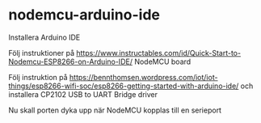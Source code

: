 # nodemcu-arduino-ide

Installera Arduino IDE

Följ instruktioner på https://www.instructables.com/id/Quick-Start-to-Nodemcu-ESP8266-on-Arduino-IDE/ NodeMCU board

Följ instruktion på https://bennthomsen.wordpress.com/iot/iot-things/esp8266-wifi-soc/esp8266-getting-started-with-arduino-ide/ och installera  CP2102 USB to UART Bridge driver

Nu skall porten dyka upp när NodeMCU kopplas till en serieport

